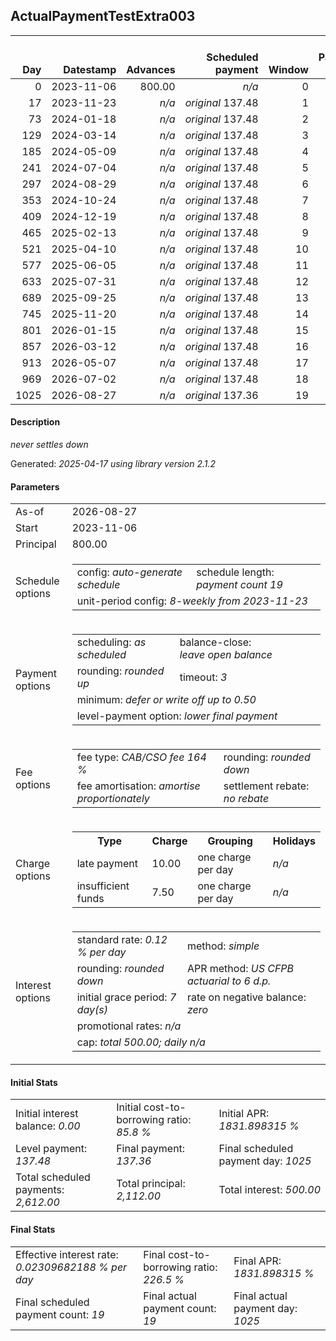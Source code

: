 <h2>ActualPaymentTestExtra003</h2>
<table>
    <thead style="vertical-align: bottom;">
        <th style="text-align: right;">Day</th>
        <th style="text-align: right;">Datestamp</th>
        <th style="text-align: right;">Advances</th>
        <th style="text-align: right;">Scheduled payment</th>
        <th style="text-align: right;">Window</th>
        <th style="text-align: right;">Payment due</th>
        <th style="text-align: right;">Actual payments</th>
        <th style="text-align: right;">Generated payment</th>
        <th style="text-align: right;">Net effect</th>
        <th style="text-align: right;">Payment status</th>
        <th style="text-align: right;">Balance status</th>
        <th style="text-align: right;">Simple interest</th>
        <th style="text-align: right;">New interest</th>
        <th style="text-align: right;">New charges</th>
        <th style="text-align: right;">Principal portion</th>
        <th style="text-align: right;">Fee portion</th>
        <th style="text-align: right;">Interest portion</th>
        <th style="text-align: right;">Charges portion</th>
        <th style="text-align: right;">Fee rebate</th>
        <th style="text-align: right;">Principal balance</th>
        <th style="text-align: right;">Fee balance</th>
        <th style="text-align: right;">Interest balance</th>
        <th style="text-align: right;">Charges balance</th>
        <th style="text-align: right;">Settlement figure</th>
        <th style="text-align: right;">Fee rebate if&nbsp;settled</th>
    </thead>
    <tr style="text-align: right;">
        <td class="ci00">0</td>
        <td class="ci01" style="white-space: nowrap;">2023-11-06</td>
        <td class="ci02">800.00</td>
        <td class="ci03" style="white-space: nowrap;"><i>n/a<i></td>
        <td class="ci04">0</td>
        <td class="ci05">0.00</td>
        <td class="ci06"><i>n/a</i></td>
        <td class="ci07"><i>n/a</i></td>
        <td class="ci08">0.00</td>
        <td class="ci09"><i>none&nbsp;scheduled</i></td>
        <td class="ci10">open</td>
        <td class="ci11">0.0000</td>
        <td class="ci12">0.0000</td>
        <td class="ci13"><i>n/a</i></td>
        <td class="ci14">0.00</td>
        <td class="ci15">0.00</td>
        <td class="ci16">0.00</td>
        <td class="ci17">0.00</td>
        <td class="ci18">0.00</td>
        <td class="ci19">800.00</td>
        <td class="ci20">1,312.00</td>
        <td class="ci21">0.0000</td>
        <td class="ci22">0.00</td>
        <td class="ci23">2,112.00</td>
        <td class="ci24">0.00</td>
    </tr>
    <tr style="text-align: right;">
        <td class="ci00">17</td>
        <td class="ci01" style="white-space: nowrap;">2023-11-23</td>
        <td class="ci02"><i>n/a</i></td>
        <td class="ci03" style="white-space: nowrap;"><i>original</i> 137.48</td>
        <td class="ci04">1</td>
        <td class="ci05">137.48</td>
        <td class="ci06"><i>confirmed</i>&nbsp;137.48</td>
        <td class="ci07"><i>n/a</i></td>
        <td class="ci08">137.48</td>
        <td class="ci09"><i>payment&nbsp;made</i></td>
        <td class="ci10">open</td>
        <td class="ci11">43.0848</td>
        <td class="ci12">43.0848</td>
        <td class="ci13"><i>n/a</i></td>
        <td class="ci14">35.75</td>
        <td class="ci15">58.65</td>
        <td class="ci16">43.08</td>
        <td class="ci17">0.00</td>
        <td class="ci18">0.00</td>
        <td class="ci19">764.25</td>
        <td class="ci20">1,253.35</td>
        <td class="ci21">0.0000</td>
        <td class="ci22">0.00</td>
        <td class="ci23">2,017.60</td>
        <td class="ci24">0.00</td>
    </tr>
    <tr style="text-align: right;">
        <td class="ci00">73</td>
        <td class="ci01" style="white-space: nowrap;">2024-01-18</td>
        <td class="ci02"><i>n/a</i></td>
        <td class="ci03" style="white-space: nowrap;"><i>original</i> 137.48</td>
        <td class="ci04">2</td>
        <td class="ci05">137.48</td>
        <td class="ci06"><i>confirmed</i>&nbsp;137.48</td>
        <td class="ci07"><i>n/a</i></td>
        <td class="ci08">137.48</td>
        <td class="ci09"><i>payment&nbsp;made</i></td>
        <td class="ci10">open</td>
        <td class="ci11">135.5827</td>
        <td class="ci12">135.5827</td>
        <td class="ci13"><i>n/a</i></td>
        <td class="ci14">0.71</td>
        <td class="ci15">1.19</td>
        <td class="ci16">135.58</td>
        <td class="ci17">0.00</td>
        <td class="ci18">0.00</td>
        <td class="ci19">763.54</td>
        <td class="ci20">1,252.16</td>
        <td class="ci21">0.0000</td>
        <td class="ci22">0.00</td>
        <td class="ci23">2,015.70</td>
        <td class="ci24">0.00</td>
    </tr>
    <tr style="text-align: right;">
        <td class="ci00">129</td>
        <td class="ci01" style="white-space: nowrap;">2024-03-14</td>
        <td class="ci02"><i>n/a</i></td>
        <td class="ci03" style="white-space: nowrap;"><i>original</i> 137.48</td>
        <td class="ci04">3</td>
        <td class="ci05">137.48</td>
        <td class="ci06"><i>confirmed</i>&nbsp;137.48</td>
        <td class="ci07"><i>n/a</i></td>
        <td class="ci08">137.48</td>
        <td class="ci09"><i>payment&nbsp;made</i></td>
        <td class="ci10">open</td>
        <td class="ci11">135.4550</td>
        <td class="ci12">135.4550</td>
        <td class="ci13"><i>n/a</i></td>
        <td class="ci14">0.76</td>
        <td class="ci15">1.27</td>
        <td class="ci16">135.45</td>
        <td class="ci17">0.00</td>
        <td class="ci18">0.00</td>
        <td class="ci19">762.78</td>
        <td class="ci20">1,250.89</td>
        <td class="ci21">0.0000</td>
        <td class="ci22">0.00</td>
        <td class="ci23">2,013.67</td>
        <td class="ci24">0.00</td>
    </tr>
    <tr style="text-align: right;">
        <td class="ci00">185</td>
        <td class="ci01" style="white-space: nowrap;">2024-05-09</td>
        <td class="ci02"><i>n/a</i></td>
        <td class="ci03" style="white-space: nowrap;"><i>original</i> 137.48</td>
        <td class="ci04">4</td>
        <td class="ci05">137.48</td>
        <td class="ci06"><i>confirmed</i>&nbsp;137.48</td>
        <td class="ci07"><i>n/a</i></td>
        <td class="ci08">137.48</td>
        <td class="ci09"><i>payment&nbsp;made</i></td>
        <td class="ci10">open</td>
        <td class="ci11">135.3186</td>
        <td class="ci12">135.3186</td>
        <td class="ci13"><i>n/a</i></td>
        <td class="ci14">0.82</td>
        <td class="ci15">1.35</td>
        <td class="ci16">135.31</td>
        <td class="ci17">0.00</td>
        <td class="ci18">0.00</td>
        <td class="ci19">761.96</td>
        <td class="ci20">1,249.54</td>
        <td class="ci21">0.0000</td>
        <td class="ci22">0.00</td>
        <td class="ci23">2,011.50</td>
        <td class="ci24">0.00</td>
    </tr>
    <tr style="text-align: right;">
        <td class="ci00">241</td>
        <td class="ci01" style="white-space: nowrap;">2024-07-04</td>
        <td class="ci02"><i>n/a</i></td>
        <td class="ci03" style="white-space: nowrap;"><i>original</i> 137.48</td>
        <td class="ci04">5</td>
        <td class="ci05">137.48</td>
        <td class="ci06"><i>confirmed</i>&nbsp;137.48</td>
        <td class="ci07"><i>n/a</i></td>
        <td class="ci08">137.48</td>
        <td class="ci09"><i>payment&nbsp;made</i></td>
        <td class="ci10">open</td>
        <td class="ci11">50.5588</td>
        <td class="ci12">50.5800</td>
        <td class="ci13"><i>n/a</i></td>
        <td class="ci14">32.91</td>
        <td class="ci15">53.99</td>
        <td class="ci16">50.58</td>
        <td class="ci17">0.00</td>
        <td class="ci18">0.00</td>
        <td class="ci19">729.05</td>
        <td class="ci20">1,195.55</td>
        <td class="ci21">0.0000</td>
        <td class="ci22">0.00</td>
        <td class="ci23">1,924.60</td>
        <td class="ci24">0.00</td>
    </tr>
    <tr style="text-align: right;">
        <td class="ci00">297</td>
        <td class="ci01" style="white-space: nowrap;">2024-08-29</td>
        <td class="ci02"><i>n/a</i></td>
        <td class="ci03" style="white-space: nowrap;"><i>original</i> 137.48</td>
        <td class="ci04">6</td>
        <td class="ci05">137.48</td>
        <td class="ci06"><i>confirmed</i>&nbsp;137.48</td>
        <td class="ci07"><i>n/a</i></td>
        <td class="ci08">137.48</td>
        <td class="ci09"><i>payment&nbsp;made</i></td>
        <td class="ci10">open</td>
        <td class="ci11">0.0000</td>
        <td class="ci12">0.0000</td>
        <td class="ci13"><i>n/a</i></td>
        <td class="ci14">52.07</td>
        <td class="ci15">85.41</td>
        <td class="ci16">0.00</td>
        <td class="ci17">0.00</td>
        <td class="ci18">0.00</td>
        <td class="ci19">676.98</td>
        <td class="ci20">1,110.14</td>
        <td class="ci21">0.0000</td>
        <td class="ci22">0.00</td>
        <td class="ci23">1,787.12</td>
        <td class="ci24">0.00</td>
    </tr>
    <tr style="text-align: right;">
        <td class="ci00">353</td>
        <td class="ci01" style="white-space: nowrap;">2024-10-24</td>
        <td class="ci02"><i>n/a</i></td>
        <td class="ci03" style="white-space: nowrap;"><i>original</i> 137.48</td>
        <td class="ci04">7</td>
        <td class="ci05">137.48</td>
        <td class="ci06"><i>confirmed</i>&nbsp;137.48</td>
        <td class="ci07"><i>n/a</i></td>
        <td class="ci08">137.48</td>
        <td class="ci09"><i>payment&nbsp;made</i></td>
        <td class="ci10">open</td>
        <td class="ci11">0.0000</td>
        <td class="ci12">0.0000</td>
        <td class="ci13"><i>n/a</i></td>
        <td class="ci14">52.07</td>
        <td class="ci15">85.41</td>
        <td class="ci16">0.00</td>
        <td class="ci17">0.00</td>
        <td class="ci18">0.00</td>
        <td class="ci19">624.91</td>
        <td class="ci20">1,024.73</td>
        <td class="ci21">0.0000</td>
        <td class="ci22">0.00</td>
        <td class="ci23">1,649.64</td>
        <td class="ci24">0.00</td>
    </tr>
    <tr style="text-align: right;">
        <td class="ci00">409</td>
        <td class="ci01" style="white-space: nowrap;">2024-12-19</td>
        <td class="ci02"><i>n/a</i></td>
        <td class="ci03" style="white-space: nowrap;"><i>original</i> 137.48</td>
        <td class="ci04">8</td>
        <td class="ci05">137.48</td>
        <td class="ci06"><i>confirmed</i>&nbsp;137.48</td>
        <td class="ci07"><i>n/a</i></td>
        <td class="ci08">137.48</td>
        <td class="ci09"><i>payment&nbsp;made</i></td>
        <td class="ci10">open</td>
        <td class="ci11">0.0000</td>
        <td class="ci12">0.0000</td>
        <td class="ci13"><i>n/a</i></td>
        <td class="ci14">52.07</td>
        <td class="ci15">85.41</td>
        <td class="ci16">0.00</td>
        <td class="ci17">0.00</td>
        <td class="ci18">0.00</td>
        <td class="ci19">572.84</td>
        <td class="ci20">939.32</td>
        <td class="ci21">0.0000</td>
        <td class="ci22">0.00</td>
        <td class="ci23">1,512.16</td>
        <td class="ci24">0.00</td>
    </tr>
    <tr style="text-align: right;">
        <td class="ci00">465</td>
        <td class="ci01" style="white-space: nowrap;">2025-02-13</td>
        <td class="ci02"><i>n/a</i></td>
        <td class="ci03" style="white-space: nowrap;"><i>original</i> 137.48</td>
        <td class="ci04">9</td>
        <td class="ci05">137.48</td>
        <td class="ci06"><i>confirmed</i>&nbsp;137.48</td>
        <td class="ci07"><i>n/a</i></td>
        <td class="ci08">137.48</td>
        <td class="ci09"><i>payment&nbsp;made</i></td>
        <td class="ci10">open</td>
        <td class="ci11">0.0000</td>
        <td class="ci12">0.0000</td>
        <td class="ci13"><i>n/a</i></td>
        <td class="ci14">52.07</td>
        <td class="ci15">85.41</td>
        <td class="ci16">0.00</td>
        <td class="ci17">0.00</td>
        <td class="ci18">0.00</td>
        <td class="ci19">520.77</td>
        <td class="ci20">853.91</td>
        <td class="ci21">0.0000</td>
        <td class="ci22">0.00</td>
        <td class="ci23">1,374.68</td>
        <td class="ci24">0.00</td>
    </tr>
    <tr style="text-align: right;">
        <td class="ci00">521</td>
        <td class="ci01" style="white-space: nowrap;">2025-04-10</td>
        <td class="ci02"><i>n/a</i></td>
        <td class="ci03" style="white-space: nowrap;"><i>original</i> 137.48</td>
        <td class="ci04">10</td>
        <td class="ci05">137.48</td>
        <td class="ci06"><i>confirmed</i>&nbsp;137.48</td>
        <td class="ci07"><i>n/a</i></td>
        <td class="ci08">137.48</td>
        <td class="ci09"><i>payment&nbsp;made</i></td>
        <td class="ci10">open</td>
        <td class="ci11">0.0000</td>
        <td class="ci12">0.0000</td>
        <td class="ci13"><i>n/a</i></td>
        <td class="ci14">52.07</td>
        <td class="ci15">85.41</td>
        <td class="ci16">0.00</td>
        <td class="ci17">0.00</td>
        <td class="ci18">0.00</td>
        <td class="ci19">468.70</td>
        <td class="ci20">768.50</td>
        <td class="ci21">0.0000</td>
        <td class="ci22">0.00</td>
        <td class="ci23">1,237.20</td>
        <td class="ci24">0.00</td>
    </tr>
    <tr style="text-align: right;">
        <td class="ci00">577</td>
        <td class="ci01" style="white-space: nowrap;">2025-06-05</td>
        <td class="ci02"><i>n/a</i></td>
        <td class="ci03" style="white-space: nowrap;"><i>original</i> 137.48</td>
        <td class="ci04">11</td>
        <td class="ci05">137.48</td>
        <td class="ci06"><i>confirmed</i>&nbsp;137.48</td>
        <td class="ci07"><i>n/a</i></td>
        <td class="ci08">137.48</td>
        <td class="ci09"><i>payment&nbsp;made</i></td>
        <td class="ci10">open</td>
        <td class="ci11">0.0000</td>
        <td class="ci12">0.0000</td>
        <td class="ci13"><i>n/a</i></td>
        <td class="ci14">52.07</td>
        <td class="ci15">85.41</td>
        <td class="ci16">0.00</td>
        <td class="ci17">0.00</td>
        <td class="ci18">0.00</td>
        <td class="ci19">416.63</td>
        <td class="ci20">683.09</td>
        <td class="ci21">0.0000</td>
        <td class="ci22">0.00</td>
        <td class="ci23">1,099.72</td>
        <td class="ci24">0.00</td>
    </tr>
    <tr style="text-align: right;">
        <td class="ci00">633</td>
        <td class="ci01" style="white-space: nowrap;">2025-07-31</td>
        <td class="ci02"><i>n/a</i></td>
        <td class="ci03" style="white-space: nowrap;"><i>original</i> 137.48</td>
        <td class="ci04">12</td>
        <td class="ci05">137.48</td>
        <td class="ci06"><i>confirmed</i>&nbsp;137.48</td>
        <td class="ci07"><i>n/a</i></td>
        <td class="ci08">137.48</td>
        <td class="ci09"><i>payment&nbsp;made</i></td>
        <td class="ci10">open</td>
        <td class="ci11">0.0000</td>
        <td class="ci12">0.0000</td>
        <td class="ci13"><i>n/a</i></td>
        <td class="ci14">52.07</td>
        <td class="ci15">85.41</td>
        <td class="ci16">0.00</td>
        <td class="ci17">0.00</td>
        <td class="ci18">0.00</td>
        <td class="ci19">364.56</td>
        <td class="ci20">597.68</td>
        <td class="ci21">0.0000</td>
        <td class="ci22">0.00</td>
        <td class="ci23">962.24</td>
        <td class="ci24">0.00</td>
    </tr>
    <tr style="text-align: right;">
        <td class="ci00">689</td>
        <td class="ci01" style="white-space: nowrap;">2025-09-25</td>
        <td class="ci02"><i>n/a</i></td>
        <td class="ci03" style="white-space: nowrap;"><i>original</i> 137.48</td>
        <td class="ci04">13</td>
        <td class="ci05">137.48</td>
        <td class="ci06"><i>confirmed</i>&nbsp;137.48</td>
        <td class="ci07"><i>n/a</i></td>
        <td class="ci08">137.48</td>
        <td class="ci09"><i>payment&nbsp;made</i></td>
        <td class="ci10">open</td>
        <td class="ci11">0.0000</td>
        <td class="ci12">0.0000</td>
        <td class="ci13"><i>n/a</i></td>
        <td class="ci14">52.07</td>
        <td class="ci15">85.41</td>
        <td class="ci16">0.00</td>
        <td class="ci17">0.00</td>
        <td class="ci18">0.00</td>
        <td class="ci19">312.49</td>
        <td class="ci20">512.27</td>
        <td class="ci21">0.0000</td>
        <td class="ci22">0.00</td>
        <td class="ci23">824.76</td>
        <td class="ci24">0.00</td>
    </tr>
    <tr style="text-align: right;">
        <td class="ci00">745</td>
        <td class="ci01" style="white-space: nowrap;">2025-11-20</td>
        <td class="ci02"><i>n/a</i></td>
        <td class="ci03" style="white-space: nowrap;"><i>original</i> 137.48</td>
        <td class="ci04">14</td>
        <td class="ci05">137.48</td>
        <td class="ci06"><i>confirmed</i>&nbsp;137.48</td>
        <td class="ci07"><i>n/a</i></td>
        <td class="ci08">137.48</td>
        <td class="ci09"><i>payment&nbsp;made</i></td>
        <td class="ci10">open</td>
        <td class="ci11">0.0000</td>
        <td class="ci12">0.0000</td>
        <td class="ci13"><i>n/a</i></td>
        <td class="ci14">52.07</td>
        <td class="ci15">85.41</td>
        <td class="ci16">0.00</td>
        <td class="ci17">0.00</td>
        <td class="ci18">0.00</td>
        <td class="ci19">260.42</td>
        <td class="ci20">426.86</td>
        <td class="ci21">0.0000</td>
        <td class="ci22">0.00</td>
        <td class="ci23">687.28</td>
        <td class="ci24">0.00</td>
    </tr>
    <tr style="text-align: right;">
        <td class="ci00">801</td>
        <td class="ci01" style="white-space: nowrap;">2026-01-15</td>
        <td class="ci02"><i>n/a</i></td>
        <td class="ci03" style="white-space: nowrap;"><i>original</i> 137.48</td>
        <td class="ci04">15</td>
        <td class="ci05">137.48</td>
        <td class="ci06"><i>confirmed</i>&nbsp;137.48</td>
        <td class="ci07"><i>n/a</i></td>
        <td class="ci08">137.48</td>
        <td class="ci09"><i>payment&nbsp;made</i></td>
        <td class="ci10">open</td>
        <td class="ci11">0.0000</td>
        <td class="ci12">0.0000</td>
        <td class="ci13"><i>n/a</i></td>
        <td class="ci14">52.07</td>
        <td class="ci15">85.41</td>
        <td class="ci16">0.00</td>
        <td class="ci17">0.00</td>
        <td class="ci18">0.00</td>
        <td class="ci19">208.35</td>
        <td class="ci20">341.45</td>
        <td class="ci21">0.0000</td>
        <td class="ci22">0.00</td>
        <td class="ci23">549.80</td>
        <td class="ci24">0.00</td>
    </tr>
    <tr style="text-align: right;">
        <td class="ci00">857</td>
        <td class="ci01" style="white-space: nowrap;">2026-03-12</td>
        <td class="ci02"><i>n/a</i></td>
        <td class="ci03" style="white-space: nowrap;"><i>original</i> 137.48</td>
        <td class="ci04">16</td>
        <td class="ci05">137.48</td>
        <td class="ci06"><i>confirmed</i>&nbsp;137.48</td>
        <td class="ci07"><i>n/a</i></td>
        <td class="ci08">137.48</td>
        <td class="ci09"><i>payment&nbsp;made</i></td>
        <td class="ci10">open</td>
        <td class="ci11">0.0000</td>
        <td class="ci12">0.0000</td>
        <td class="ci13"><i>n/a</i></td>
        <td class="ci14">52.07</td>
        <td class="ci15">85.41</td>
        <td class="ci16">0.00</td>
        <td class="ci17">0.00</td>
        <td class="ci18">0.00</td>
        <td class="ci19">156.28</td>
        <td class="ci20">256.04</td>
        <td class="ci21">0.0000</td>
        <td class="ci22">0.00</td>
        <td class="ci23">412.32</td>
        <td class="ci24">0.00</td>
    </tr>
    <tr style="text-align: right;">
        <td class="ci00">913</td>
        <td class="ci01" style="white-space: nowrap;">2026-05-07</td>
        <td class="ci02"><i>n/a</i></td>
        <td class="ci03" style="white-space: nowrap;"><i>original</i> 137.48</td>
        <td class="ci04">17</td>
        <td class="ci05">137.48</td>
        <td class="ci06"><i>confirmed</i>&nbsp;137.48</td>
        <td class="ci07"><i>n/a</i></td>
        <td class="ci08">137.48</td>
        <td class="ci09"><i>payment&nbsp;made</i></td>
        <td class="ci10">open</td>
        <td class="ci11">0.0000</td>
        <td class="ci12">0.0000</td>
        <td class="ci13"><i>n/a</i></td>
        <td class="ci14">52.07</td>
        <td class="ci15">85.41</td>
        <td class="ci16">0.00</td>
        <td class="ci17">0.00</td>
        <td class="ci18">0.00</td>
        <td class="ci19">104.21</td>
        <td class="ci20">170.63</td>
        <td class="ci21">0.0000</td>
        <td class="ci22">0.00</td>
        <td class="ci23">274.84</td>
        <td class="ci24">0.00</td>
    </tr>
    <tr style="text-align: right;">
        <td class="ci00">969</td>
        <td class="ci01" style="white-space: nowrap;">2026-07-02</td>
        <td class="ci02"><i>n/a</i></td>
        <td class="ci03" style="white-space: nowrap;"><i>original</i> 137.48</td>
        <td class="ci04">18</td>
        <td class="ci05">137.48</td>
        <td class="ci06"><i>confirmed</i>&nbsp;137.48</td>
        <td class="ci07"><i>n/a</i></td>
        <td class="ci08">137.48</td>
        <td class="ci09"><i>payment&nbsp;made</i></td>
        <td class="ci10">open</td>
        <td class="ci11">0.0000</td>
        <td class="ci12">0.0000</td>
        <td class="ci13"><i>n/a</i></td>
        <td class="ci14">52.07</td>
        <td class="ci15">85.41</td>
        <td class="ci16">0.00</td>
        <td class="ci17">0.00</td>
        <td class="ci18">0.00</td>
        <td class="ci19">52.14</td>
        <td class="ci20">85.22</td>
        <td class="ci21">0.0000</td>
        <td class="ci22">0.00</td>
        <td class="ci23">137.36</td>
        <td class="ci24">0.00</td>
    </tr>
    <tr style="text-align: right;">
        <td class="ci00">1025</td>
        <td class="ci01" style="white-space: nowrap;">2026-08-27</td>
        <td class="ci02"><i>n/a</i></td>
        <td class="ci03" style="white-space: nowrap;"><i>original</i> 137.36</td>
        <td class="ci04">19</td>
        <td class="ci05">137.36</td>
        <td class="ci06"><i>confirmed</i>&nbsp;137.36</td>
        <td class="ci07"><i>n/a</i></td>
        <td class="ci08">137.36</td>
        <td class="ci09"><i>payment&nbsp;made</i></td>
        <td class="ci10">closed</td>
        <td class="ci11">0.0000</td>
        <td class="ci12">0.0000</td>
        <td class="ci13"><i>n/a</i></td>
        <td class="ci14">52.14</td>
        <td class="ci15">85.22</td>
        <td class="ci16">0.00</td>
        <td class="ci17">0.00</td>
        <td class="ci18">0.00</td>
        <td class="ci19">0.00</td>
        <td class="ci20">0.00</td>
        <td class="ci21">0.0000</td>
        <td class="ci22">0.00</td>
        <td class="ci23">0.00</td>
        <td class="ci24">0.00</td>
    </tr>
</table>

<h4>Description</h4>
<p><i>never settles down</i></p>
<p>Generated: <i>2025-04-17 using library version 2.1.2</i></p>
<h4>Parameters</h4>
<table>
    <tr>
        <td>As-of</td>
        <td>2026-08-27</td>
    </tr>
    <tr>
        <td>Start</td>
        <td>2023-11-06</td>
    </tr>
    <tr>
        <td>Principal</td>
        <td>800.00</td>
    </tr>
    <tr>
        <td>Schedule options</td>
        <td>
            <table>
                <tr>
                    <td>config: <i>auto-generate schedule</i></td>
                    <td>schedule length: <i><i>payment count</i> 19</i></td>
                </tr>
                <tr>
                    <td colspan="2" style="white-space: nowrap;">unit-period config: <i>8-weekly from 2023-11-23</i></td>
                </tr>
            </table>
        </td>
    </tr>
    <tr>
        <td>Payment options</td>
        <td>
            <table>
                <tr>
                    <td>scheduling: <i>as scheduled</i></td>
                    <td>balance-close: <i>leave&nbsp;open&nbsp;balance</i></td>
                </tr>
                <tr>
                    <td>rounding: <i>rounded up</i></td>
                    <td>timeout: <i>3</i></td>
                </tr>
                <tr>
                    <td colspan='2'>minimum: <i>defer&nbsp;or&nbsp;write&nbsp;off&nbsp;up&nbsp;to&nbsp;0.50</i></td>
                </tr>
                <tr>
                    <td colspan='2'>level-payment option: <i>lower&nbsp;final&nbsp;payment</i></td>
                </tr>
            </table>
        </td>
    </tr>
    <tr>
        <td>Fee options</td>
        <td>
            <table>
                <tr>
                    <td>fee type: <i><i>CAB/CSO fee</i> 164 %</i></td>
                    <td>rounding: <i>rounded down</i></td>
                </tr>
                <tr>
                    <td>fee amortisation: <i>amortise proportionately</i></td>
                    <td>settlement rebate: <i>no rebate</i></td>
                </tr>
            </table>
        </td>
    </tr>
    <tr>
        <td>Charge options</td>
        <td>
            <table>
                <tr>
                    <th>Type</th>
                    <th>Charge</th>
                    <th>Grouping</th>
                    <th>Holidays</th>
                </tr>
                <tr>
                    <td>late payment</td>
                    <td>10.00</td><td>one charge per day</td><td><i>n/a</i></td>
                </tr>
                <tr>
                    <td>insufficient funds</td>
                    <td>7.50</td><td>one charge per day</td><td><i>n/a</i></td>
                </tr>
            </table>
        </td>
    </tr>
    <tr>
        <td>Interest options</td>
        <td>
            <table>
                <tr>
                    <td>standard rate: <i>0.12 % per day</i></td>
                    <td>method: <i>simple</i></td>
                </tr>
                <tr>
                    <td>rounding: <i>rounded down</i></td>
                    <td>APR method: <i>US CFPB actuarial to 6 d.p.</i></td>
                </tr>
                <tr>
                    <td>initial grace period: <i>7 day(s)</i></td>
                    <td>rate on negative balance: <i>zero</i></td>
                </tr>
                <tr>
                    <td colspan="2">promotional rates: <i><i>n/a</i></i></td>
                </tr>
                <tr>
                    <td colspan="2">cap: <i>total 500.00; daily <i>n/a</i></td>
                </tr>
            </table>
        </td>
    </tr>
</table>
<h4>Initial Stats</h4>
<table>
    <tr>
        <td>Initial interest balance: <i>0.00</i></td>
        <td>Initial cost-to-borrowing ratio: <i>85.8 %</i></td>
        <td>Initial APR: <i>1831.898315 %</i></td>
    </tr>
    <tr>
        <td>Level payment: <i>137.48</i></td>
        <td>Final payment: <i>137.36</i></td>
        <td>Final scheduled payment day: <i>1025</i></td>
    </tr>
    <tr>
        <td>Total scheduled payments: <i>2,612.00</i></td>
        <td>Total principal: <i>2,112.00</i></td>
        <td>Total interest: <i>500.00</i></td>
    </tr>
</table>

<h4>Final Stats</h4>
<table>
    <tr>
        <td>Effective interest rate: <i>0.02309682188 % per day</i></td>
        <td>Final cost-to-borrowing ratio: <i>226.5 %</i></td>
        <td>Final APR: <i>1831.898315 %</i></td>
    </tr>
    <tr>
        <td>Final scheduled payment count: <i>19</i></td>
        <td>Final actual payment count: <i>19</i></td>
        <td>Final actual payment day: <i>1025</i></td>
    </tr>
</table>
